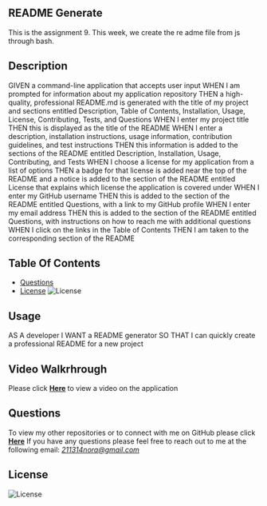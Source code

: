 ## README Generate
 This is the assignment 9. This week, we create the re
adme file from js through bash.
  ## Description
GIVEN a command-line application that accepts user input
WHEN I am prompted for information about my application repository
THEN a high-quality, professional README.md is generated with the title of my project and sections entitled Description, Table of Contents, Installation, Usage, License, Contributing, Tests, and Questions
WHEN I enter my project title
THEN this is displayed as the title of the README
WHEN I enter a description, installation instructions, usage information, contribution guidelines, and test instructions
THEN this information is added to the sections of the README entitled Description, Installation, Usage, Contributing, and Tests
WHEN I choose a license for my application from a list of options
THEN a badge for that license is added near the top of the README and a notice is added to the section of the README entitled License that explains which license the application is covered under
WHEN I enter my GitHub username
THEN this is added to the section of the README entitled Questions, with a link to my GitHub profile
WHEN I enter my email address
THEN this is added to the section of the README entitled Questions, with instructions on how to reach me with additional questions
WHEN I click on the links in the Table of Contents
THEN I am taken to the corresponding section of the README

  ## Table Of Contents

  - [Questions](#Questions)
  - [License](#License)
  ![License](https://img.shields.io/badge/License%3A-MIT-darkgreen.svg)
 

## Usage
AS A developer
I WANT a README generator
SO THAT I can quickly create a professional README for a new project

  ## Video Walkrhrough
  Please click  **[Here]()** to view a video on the application
  ## Questions
  To view my other repositories or to connect with me on GitHub please click **[Here](https://github.com/chensun113}/)**
  If you have any questions please feel free to reach out to me at the following email: *211314nora@gmail.com*
  ## License
  ![License](https://img.shields.io/badge/License%3A-MIT-darkgreen.svg)
  